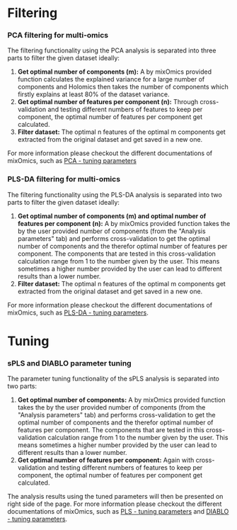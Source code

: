 # Filtering 

### PCA filtering for multi-omics
The filtering functionality using the PCA analysis is separated into three parts to filter the given dataset ideally:

<ol type="1">
  <li><b>Get optimal number of components (m):</b> A by mixOmics provided function calculates the explained variance for a large number of components and Holomics then takes the number of components which firstly explains at least 80% of the dataset variance.</li>
  <li><b>Get optimal number of features per component (n):</b> Through cross-validation and testing different numbers of features to keep per component, the optimal number of features per component get calculated.</li>
  <li><b>Filter dataset:</b> The optimal n features of the optimal m components get extracted from the original dataset and get saved in a new one.</li>
</ol>

For more information please checkout the different documentations of mixOmics, such as <a class='mixOmics-link' href="https://mixomicsteam.github.io/Bookdown/pca.html#tuning-parameters" rel="noreferrer noopener" target="_blank">PCA - tuning parameters</a>

### PLS-DA filtering for multi-omics
The filtering functionality using the PLS-DA analysis is separated into two parts to filter the given dataset ideally:

<ol type="1">
  <li><b>Get optimal number of components (m) and optimal number of features per component (n):</b> A by mixOmics provided function takes the by the user provided number of components (from the "Analysis parameters" tab) and performs cross-validation to get the optimal number of components and the therefor optimal number of features per component. The components that are tested in this cross-validation calculation range from 1 to the number given by the user. This means sometimes a higher number provided by the user can lead to different results than a lower number.</li>
  <li><b>Filter dataset:</b> The optimal n features of the optimal m components get extracted from the original dataset and get saved in a new one.</li>
</ol>

For more information please checkout the different documentations of mixOmics, such as <a class='mixOmics-link' href="https://mixomicsteam.github.io/Bookdown/plsda.html#tuning:sPLSDA" rel="noreferrer noopener" target="_blank">PLS-DA - tuning parameters</a>.
# Tuning 

### sPLS and DIABLO parameter tuning
The parameter tuning functionality of the sPLS analysis is separated into two parts:

<ol type="1">
  <li><b>Get optimal number of components:</b> A by mixOmics provided function takes the by the user provided number of components (from the "Analysis parameters" tab) and performs cross-validation to get the optimal number of components and the therefor optimal number of features per component. The components that are tested in this cross-validation calculation range from 1 to the number given by the user. This means sometimes a higher number provided by the user can lead to different results than a lower number. </li>
  <li><b>Get optimal number of features per component:</b> Again with cross-validation and testing different numbers of features to keep per component, the optimal number of features per component get calculated.</li>
</ol>

The analysis results using the tuned parameters will then be presented on right side of the page.
For more information please checkout the different documentations of mixOmics, such as <a class='mixOmics-link' href="https://mixomicsteam.github.io/Bookdown/pls.html#tuning:PLS" rel="noreferrer noopener" target="_blank">PLS - tuning parameters</a> and 
<a class='mixOmics-link' href="https://mixomicsteam.github.io/Bookdown/diablo.html#tuning-parameters-1" rel="noreferrer noopener" target="_blank">DIABLO - tuning parameters</a>.
